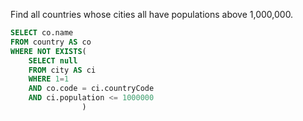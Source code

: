 Find all countries whose cities all have populations above 1,000,000.
```sql
SELECT co.name
FROM country AS co
WHERE NOT EXISTS(
    SELECT null
    FROM city AS ci
    WHERE 1=1
    AND co.code = ci.countryCode
    AND ci.population <= 1000000
                )
```
